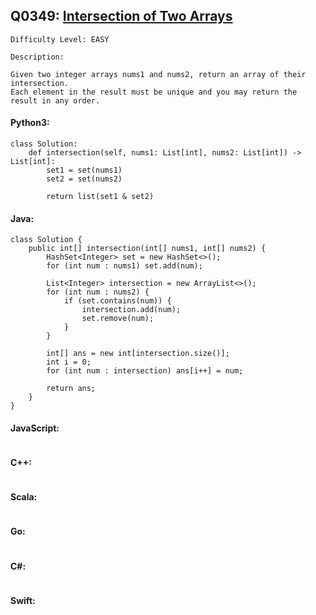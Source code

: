 ## Q0349: [Intersection of Two Arrays](https://leetcode.com/problems/intersection-of-two-arrays/)

```
Difficulty Level: EASY
```

```
Description:

Given two integer arrays nums1 and nums2, return an array of their intersection.
Each element in the result must be unique and you may return the result in any order.
```

#### Python3:

```
class Solution:
    def intersection(self, nums1: List[int], nums2: List[int]) -> List[int]:
        set1 = set(nums1)
        set2 = set(nums2)

        return list(set1 & set2)
```

#### Java:

```
class Solution {
    public int[] intersection(int[] nums1, int[] nums2) {
        HashSet<Integer> set = new HashSet<>();
        for (int num : nums1) set.add(num);

        List<Integer> intersection = new ArrayList<>();
        for (int num : nums2) {
            if (set.contains(num)) {
                intersection.add(num);
                set.remove(num);
            }
        }

        int[] ans = new int[intersection.size()];
        int i = 0;
        for (int num : intersection) ans[i++] = num;
        
        return ans;
    }
}
```

#### JavaScript:

```

```

#### C++:

```

```

#### Scala:

```

```

#### Go:

```

```

#### C#:

```

```

#### Swift:

```

```